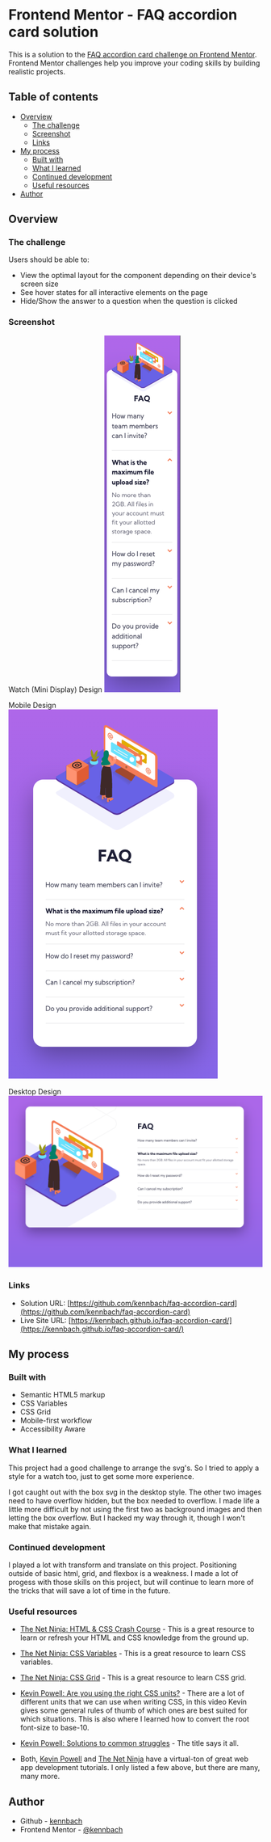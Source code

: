 # Frontend Mentor - FAQ accordion card solution

This is a solution to the [FAQ accordion card challenge on Frontend Mentor](https://www.frontendmentor.io/challenges/faq-accordion-card-XlyjD0Oam). Frontend Mentor challenges help you improve your coding skills by building realistic projects.

## Table of contents

- [Overview](#overview)
  - [The challenge](#the-challenge)
  - [Screenshot](#screenshot)
  - [Links](#links)
- [My process](#my-process)
  - [Built with](#built-with)
  - [What I learned](#what-i-learned)
  - [Continued development](#continued-development)
  - [Useful resources](#useful-resources)
- [Author](#author)

## Overview

### The challenge

Users should be able to:

- View the optimal layout for the component depending on their device's screen size
- See hover states for all interactive elements on the page
- Hide/Show the answer to a question when the question is clicked

### Screenshot

Watch (Mini Display) Design
![](screenshot-watch.png)

Mobile Design
![](screenshot-mobile.png)

Desktop Design
![](screenshot-desktop.png)

### Links

- Solution URL: [https://github.com/kennbach/faq-accordion-card](https://github.com/kennbach/faq-accordion-card)
- Live Site URL: [https://kennbach.github.io/faq-accordion-card/](https://kennbach.github.io/faq-accordion-card/)

## My process

### Built with

- Semantic HTML5 markup
- CSS Variables
- CSS Grid
- Mobile-first workflow
- Accessibility Aware

### What I learned

This project had a good challenge to arrange the svg's. So I tried to apply a style for a watch too, just to get some more experience.

I got caught out with the box svg in the desktop style. The other two images need to have overflow hidden, but the box needed to overflow. I made life a little more difficult by not using the first two as background images and then letting the box overflow. But I hacked my way through it, though I won't make that mistake again.

### Continued development

I played a lot with transform and translate on this project. Positioning outside of basic html, grid, and flexbox is a weakness. I made a lot of progess with those skills on this project, but will continue to learn more of the tricks that will save a lot of time in the future.

### Useful resources

- [The Net Ninja: HTML & CSS Crash Course](https://youtube.com/playlist?list=PL4cUxeGkcC9ivBf_eKCPIAYXWzLlPAm6G) - This is a great resource to learn or refresh your HTML and CSS knowledge from the ground up.

- [The Net Ninja: CSS Variables](https://youtube.com/playlist?list=PL4cUxeGkcC9ii5PB2UMyYH7QFZWfGnVgZ) - This is a great resource to learn CSS variables.

- [The Net Ninja: CSS Grid](https://youtube.com/playlist?list=PL4cUxeGkcC9itC4TxYMzFCfveyutyPOCY) - This is a great resource to learn CSS grid.

- [Kevin Powell: Are you using the right CSS units?](https://youtu.be/N5wpD9Ov_To) - There are a lot of different units that we can use when writing CSS, in this video Kevin gives some general rules of thumb of which ones are best suited for which situations. This is also where I learned how to convert the root font-size to base-10.

- [Kevin Powell: Solutions to common struggles](https://www.youtube.com/playlist?list=PL4-IK0AVhVjMbyomzxwNOECQwioJLxX6n) - The title says it all.

- Both, [Kevin Powell](https://www.youtube.com/kepowob) and [The Net Ninja](https://www.youtube.com/c/TheNetNinja) have a virtual-ton of great web app development tutorials. I only listed a few above, but there are many, many more.

## Author

- Github - [kennbach](https://github.com/kennbach)
- Frontend Mentor - [@kennbach](https://www.frontendmentor.io/profile/kennbach)
